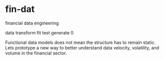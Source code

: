 # fin-dat
financial data engineering

data
	transform 
	fit 
	test
	generate 0



Functional data models does not mean the structure has to remain static. Lets prototype a new way to better understand data velocity, volatility, and volume in the financial sector. 